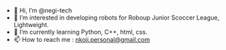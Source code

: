 - 👋 Hi, I’m @negi-tech
- 👀 I’m interested in developing robots for Roboup Junior Scoccer League, Lightweight.
- 🌱 I’m currently learning Python, C++, html, css.
- 📫 How to reach me : nkoji.personal@gmail.com

<!---
negi-tech/negi-tech is a ✨ special ✨ repository because its `README.md` (this file) appears on your GitHub profile.
You can click the Preview link to take a look at your changes.
--->
